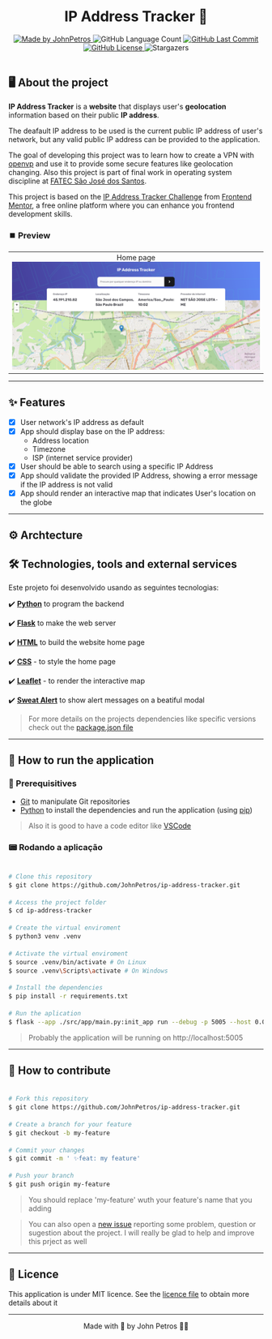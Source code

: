 <h1 align="center">
  IP Address Tracker 📡
</h1>

<div align="center">
   <a href="https://github.com/JohnPetros">
      <img alt="Made by JohnPetros" src="https://img.shields.io/badge/made%20by-JohnPetros-blueviolet">
   </a>
   <img alt="GitHub Language Count" src="https://img.shields.io/github/languages/count/JohnPetros/ip-address-tracker">
   <a href="https://github.com/JohnPetros/ip-address-tracker/commits/main">
      <img alt="GitHub Last Commit" src="https://img.shields.io/github/last-commit/JohnPetros/ip-address-tracker">
   </a>
  </a>
   </a>
   <a href="https://github.com/JohnPetros/ip-address-tracker/blob/main/LICENSE.md">
      <img alt="GitHub License" src="https://img.shields.io/github/license/JohnPetros/ip-address-tracker">
   </a>
    <img alt="Stargazers" src="https://img.shields.io/github/stars/JohnPetros/ip-address-tracker?style=social">
</div>
<br>

## 🖥️ About the project

**IP Address Tracker** is a **website** that displays user's **geolocation** information based on their public **IP address**.

The deafault IP address to be used is the current public IP address of user's network, but any valid public IP address can be provided to the application.

The goal of developing this project was to learn how to create a VPN with [openvp](https://openvpn.net/) and use it to provide some secure features like geolocation changing. Also this project is part of final work in operating system discipline at [FATEC São José dos Santos](https://fatecsjc-prd.azurewebsites.net/).

This project is based on the [IP Address Tracker Challenge](https://www.frontendmentor.io/challenges/ip-address-tracker-I8-0yYAH0) from [Frontend Mentor](https://www.frontendmentor.io/), a free online platform where you can enhance you frontend development skills.

### ⏹️ Preview

<table align="center">
  <tr>
    <td align="center" width="700">
    <span>Home page<br/></span>
    <img alt="Home page" src="documentation/images/home-page.png" alt="Demonstração da página principal" />
    </td>
  </tr>  
</table>

---

## ✨ Features

- [x] User network's IP address as default
- [x] App should display base on the IP address:
  - Address location
  - Timezone
  - ISP (internet service provider)
- [x] User should be able to search using a specific IP Address
- [x] App should validate the provided IP Address, showing a error message if the IP address is not valid 
- [x] App should render an interactive map that indicates User's location on the globe

---

## ⚙️ Archtecture

## 🛠️ Technologies, tools and external services

Este projeto foi desenvolvido usando as seguintes tecnologias:

✔️ **[Python](https://www.python.org/)** to program the backend

✔️ **[Flask](https://flask.palletsprojects.com/en/3.0.x/)** to make the web server

✔️ **[HTML](https://developer.mozilla.org/pt-BR/docs/Web/HTML)** to build the website home page

✔️ **[CSS](https://developer.mozilla.org/pt-BR/docs/Web/CSS)** - to style the home page

✔️ **[Leaflet](https://developer.mozilla.org/pt-BR/docs/Web/JavaScript)** - to render the interactive map

✔️ **[Sweat Alert](https://sweetalert2.github.io/)** to show alert messages on a beatiful modal

> For more details on the projects dependencies like specific versions check out the [package.json file](https://github.com/JohnPetros/ip-address-tracker/blob/main/package.json)

---

## 🚀 How to run the application

### 🔧 Prerequisitives


- [Git](https://git-scm.com/) to manipulate Git repositories
- [Python](https://www.python.org/) to install the dependencies and run the application (using [pip](https://www.w3schools.com/python/python_pip.asp))

> Also it is good to have a code editor like [VSCode](https://code.visualstudio.com/)

### 📟 Rodando a aplicação

```bash

# Clone this repository
$ git clone https://github.com/JohnPetros/ip-address-tracker.git

# Access the project folder
$ cd ip-address-tracker

# Create the virtual enviroment
$ python3 venv .venv

# Activate the virtual enviroment
$ source .venv/bin/activate # On Linux
$ source .venv\Scripts\activate # On Windows

# Install the dependencies
$ pip install -r requirements.txt

# Run the aplication
$ flask --app ./src/app/main.py:init_app run --debug -p 5005 --host 0.0.0.0

```

> Probably the application will be running on http://localhost:5005

---

## 💪 How to contribute

```bash

# Fork this repository
$ git clone https://github.com/JohnPetros/ip-address-tracker.git

# Create a branch for your feature
$ git checkout -b my-feature

# Commit your changes
$ git commit -m ' ✨feat: my feature'

# Push your branch
$ git push origin my-feature

```

> You should replace 'my-feature' wuth your feature's name that you adding

> You can also open a [new issue](https://github.com/JohnPetros/ip-address-tracker/issues) reporting some problem, question or sugestion about the project. I will really be glad to help and improve this prject as well 

---

## 📝 Licence

This application is under MIT licence. See the [licence file](LICENSE) to obtain more details about it

---

<p align="center">
  Made with 💜 by John Petros 👋🏻
</p>
